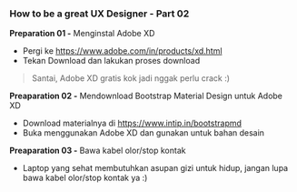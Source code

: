 ### How to be a great UX Designer - Part 02
**Preparation 01 -** Menginstal Adobe XD

- Pergi ke https://www.adobe.com/in/products/xd.html
- Tekan Download dan lakukan proses download

> Santai, Adobe XD gratis kok jadi nggak perlu crack :)

**Preaparation 02 -** Mendownload Bootstrap Material Design untuk Adobe XD

- Download materialnya di https://www.intip.in/bootstrapmd
- Buka menggunakan Adobe XD dan gunakan untuk bahan desain

**Preaparation 03 -** Bawa kabel olor/stop kontak
- Laptop yang sehat membutuhkan asupan gizi untuk hidup, jangan lupa bawa kabel olor/stop kontak ya :)
